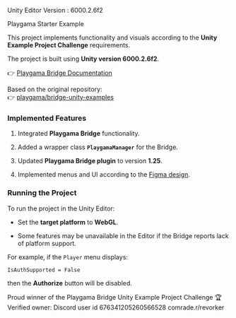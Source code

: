 Unity Editor Version : 6000.2.6f2

Playgama Starter Example

This project implements functionality and visuals according to the **Unity Example Project Challenge** requirements.  

The project is built using **Unity version 6000.2.6f2**.

👉 [Playgama Bridge Documentation](https://wiki.playgama.com/playgama/sdk/engines/unity)

Based on the original repository:  
👉 [playgama/bridge-unity-examples](https://github.com/playgama/bridge-unity-examples)

### Implemented Features

1. Integrated **Playgama Bridge** functionality.

2. Added a wrapper class **`PlaygamaManager`** for the Bridge.

3. Updated **Playgama Bridge plugin** to version **1.25**.

4. Implemented menus and UI according to the [Figma design](https://www.figma.com/design/X3B1Cp6b9eRZHbhKNKo6Ih/Dev-Sandbox-Playgama).


### Running the Project

To run the project in the Unity Editor:

- Set the **target platform** to **WebGL**.

- Some features may be unavailable in the Editor if the Bridge reports lack of platform support.


For example, if the `Player` menu displays:

```
IsAuthSupported = False
```

then the **Authorize** button will be disabled.

Proud winner of the Playgama Bridge Unity Example Project Challenge 🏆
Verified owner: Discord user id 676341205260566528 comrade.r/revorker